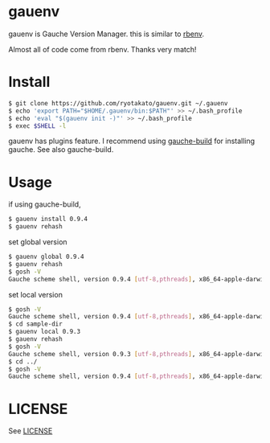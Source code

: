 gauenv
======

gauenv is Gauche Version Manager.
this is similar to [rbenv](https://github.com/sstephenson/rbenv).

Almost all of code come from rbenv. Thanks very match!


Install
======

```bash
$ git clone https://github.com/ryotakato/gauenv.git ~/.gauenv
$ echo 'export PATH="$HOME/.gauenv/bin:$PATH"' >> ~/.bash_profile
$ echo 'eval "$(gauenv init -)"' >> ~/.bash_profile
$ exec $SHELL -l
```

gauenv has plugins feature.
I recommend using [gauche-build](https://github.com/ryotakato/gauche-build) for installing gauche. See also gauche-build.



Usage
=====

if using gauche-build, 

```bash
$ gauenv install 0.9.4
$ gauenv rehash
```

set global version

```bash
$ gauenv global 0.9.4
$ gauenv rehash
$ gosh -V
Gauche scheme shell, version 0.9.4 [utf-8,pthreads], x86_64-apple-darwin13.1.0
```


set local version

```bash
$ gosh -V
Gauche scheme shell, version 0.9.4 [utf-8,pthreads], x86_64-apple-darwin13.1.0
$ cd sample-dir
$ gauenv local 0.9.3
$ gauenv rehash
$ gosh -V
Gauche scheme shell, version 0.9.3 [utf-8,pthreads], x86_64-apple-darwin13.1.0
$ cd ../
$ gosh -V
Gauche scheme shell, version 0.9.4 [utf-8,pthreads], x86_64-apple-darwin13.1.0
```

LICENSE
=====

See [LICENSE](./LICENSE)


